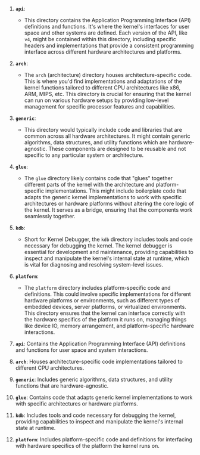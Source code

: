 

1. **`api`**:
   - This directory contains the Application Programming Interface (API) definitions and functions. It's where the kernel's interfaces for user space and other systems are defined. Each version of the API, like `v4`, might be contained within this directory, including specific headers and implementations that provide a consistent programming interface across different hardware architectures and platforms.

2. **`arch`**:
   - The `arch` (architecture) directory houses architecture-specific code. This is where you'd find implementations and adaptations of the kernel functions tailored to different CPU architectures like x86, ARM, MIPS, etc. This directory is crucial for ensuring that the kernel can run on various hardware setups by providing low-level management for specific processor features and capabilities.

3. **`generic`**:
   - This directory would typically include code and libraries that are common across all hardware architectures. It might contain generic algorithms, data structures, and utility functions which are hardware-agnostic. These components are designed to be reusable and not specific to any particular system or architecture.

4. **`glue`**:
   - The `glue` directory likely contains code that "glues" together different parts of the kernel with the architecture and platform-specific implementations. This might include boilerplate code that adapts the generic kernel implementations to work with specific architectures or hardware platforms without altering the core logic of the kernel. It serves as a bridge, ensuring that the components work seamlessly together.

5. **`kdb`**:
   - Short for Kernel Debugger, the `kdb` directory includes tools and code necessary for debugging the kernel. The kernel debugger is essential for development and maintenance, providing capabilities to inspect and manipulate the kernel's internal state at runtime, which is vital for diagnosing and resolving system-level issues.

6. **`platform`**:
   - The `platform` directory includes platform-specific code and definitions. This could involve specific implementations for different hardware platforms or environments, such as different types of embedded devices, server platforms, or virtualized environments. This directory ensures that the kernel can interface correctly with the hardware specifics of the platform it runs on, managing things like device IO, memory arrangement, and platform-specific hardware interactions.



1. **`api`**: Contains the Application Programming Interface (API) definitions and functions for user space and system interactions.
   
2. **`arch`**: Houses architecture-specific code implementations tailored to different CPU architectures.
   
3. **`generic`**: Includes generic algorithms, data structures, and utility functions that are hardware-agnostic.
   
4. **`glue`**: Contains code that adapts generic kernel implementations to work with specific architectures or hardware platforms.
   
5. **`kdb`**: Includes tools and code necessary for debugging the kernel, providing capabilities to inspect and manipulate the kernel's internal state at runtime.
   
6. **`platform`**: Includes platform-specific code and definitions for interfacing with hardware specifics of the platform the kernel runs on.